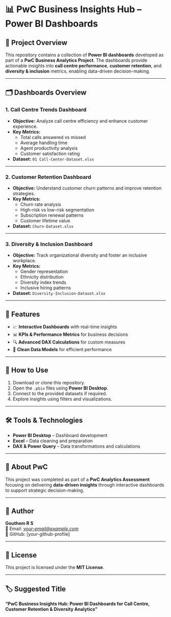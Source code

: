 # 📊 PwC Business Insights Hub – Power BI Dashboards

## 📌 Project Overview
This repository contains a collection of **Power BI dashboards** developed as part of a **PwC Business Analytics Project**. The dashboards provide actionable insights into **call centre performance**, **customer retention**, and **diversity & inclusion** metrics, enabling data-driven decision-making.

---

## 🗂️ Dashboards Overview

### **1. Call Centre Trends Dashboard**
- **Objective:** Analyze call centre efficiency and enhance customer experience.
- **Key Metrics:**
  - Total calls answered vs missed
  - Average handling time
  - Agent productivity analysis
  - Customer satisfaction rating
- **Dataset:** `01 Call-Center-Dataset.xlsx`

---

### **2. Customer Retention Dashboard**
- **Objective:** Understand customer churn patterns and improve retention strategies.
- **Key Metrics:**
  - Churn rate analysis
  - High-risk vs low-risk segmentation
  - Subscription renewal patterns
  - Customer lifetime value
- **Dataset:** `Churn-Dataset.xlsx`

---

### **3. Diversity & Inclusion Dashboard**
- **Objective:** Track organizational diversity and foster an inclusive workplace.
- **Key Metrics:**
  - Gender representation
  - Ethnicity distribution
  - Diversity index trends
  - Inclusive hiring patterns
- **Dataset:** `Diversity-Inclusion-Dataset.xlsx`

---

## 📌 Features
- 📈 **Interactive Dashboards** with real-time insights
- 📊 **KPIs & Performance Metrics** for business decisions
- 🔍 **Advanced DAX Calculations** for custom measures
- 📂 **Clean Data Models** for efficient performance

---

## 🚀 How to Use
1. Download or clone this repository.
2. Open the `.pbix` files using **Power BI Desktop**.
3. Connect to the provided datasets if required.
4. Explore insights using filters and visualizations.

---

## 🛠️ Tools & Technologies
- **Power BI Desktop** – Dashboard development
- **Excel** – Data cleaning and preparation
- **DAX & Power Query** – Data transformations and calculations

---

## 🏢 About PwC
This project was completed as part of a **PwC Analytics Assessment** focusing on delivering **data-driven insights** through interactive dashboards to support strategic decision-making.

---

## 📌 Author
**Gouthem R S**  
📧 Email: *your-email@example.com*  
💼 GitHub: [your-github-profile]

---

## 📄 License
This project is licensed under the **MIT License**.

---

## 🏷️ Suggested Title
**“PwC Business Insights Hub: Power BI Dashboards for Call Centre, Customer Retention & Diversity Analytics”**
